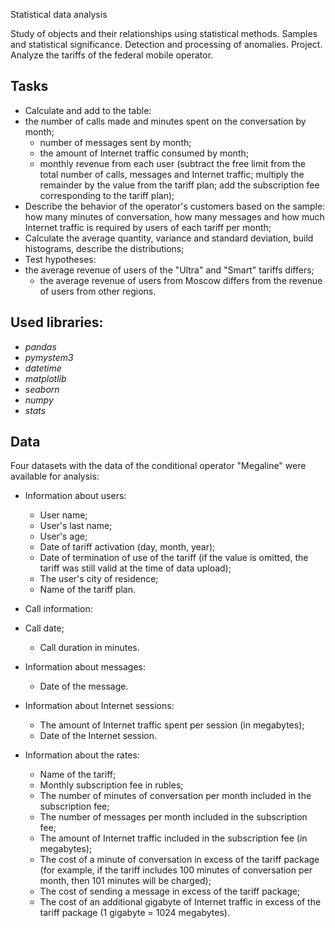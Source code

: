 Statistical data analysis

Study of objects and their relationships using statistical methods. Samples and statistical significance. Detection and processing of anomalies. Project. Analyze the tariffs of the federal mobile operator.

## Tasks

- Calculate and add to the table:
- the number of calls made and minutes spent on the conversation by month;
  - number of messages sent by month;
  - the amount of Internet traffic consumed by month;
  - monthly revenue from each user (subtract the free limit from the total number of calls, messages and Internet traffic; multiply the remainder by the value from the tariff plan; add the subscription fee corresponding to the tariff plan);
- Describe the behavior of the operator's customers based on the sample: how many minutes of conversation, how many messages and how much Internet traffic is required by users of each tariff per month; 
- Calculate the average quantity, variance and standard deviation, build histograms, describe the distributions;
- Test hypotheses:
- the average revenue of users of the "Ultra" and "Smart" tariffs differs;
  - the average revenue of users from Moscow differs from the revenue of users from other regions.

## Used libraries:
- *pandas*
- *pymystem3*
- *datetime*
- *matplotlib*
- *seaborn*
- *numpy*
- *stats*

## Data

Four datasets with the data of the conditional operator "Megaline" were available for analysis:
- Information about users:
  - User name;
  - User's last name;
  - User's age;
  - Date of tariff activation (day, month, year);
  - Date of termination of use of the tariff (if the value is omitted, the tariff was still valid at the time of data upload);
  - The user's city of residence;
  - Name of the tariff plan.
  
- Call information:
- Call date;
  - Call duration in minutes.
  
- Information about messages:
  - Date of the message.
  
- Information about Internet sessions:
  - The amount of Internet traffic spent per session (in megabytes);
  - Date of the Internet session.
  
- Information about the rates:
  - Name of the tariff;
  - Monthly subscription fee in rubles;
  - The number of minutes of conversation per month included in the subscription fee;
  - The number of messages per month included in the subscription fee;
  - The amount of Internet traffic included in the subscription fee (in megabytes);
  - The cost of a minute of conversation in excess of the tariff package (for example, if the tariff includes 100 minutes of conversation per month, then 101 minutes will be charged);
  - The cost of sending a message in excess of the tariff package;
  - The cost of an additional gigabyte of Internet traffic in excess of the tariff package (1 gigabyte = 1024 megabytes).
